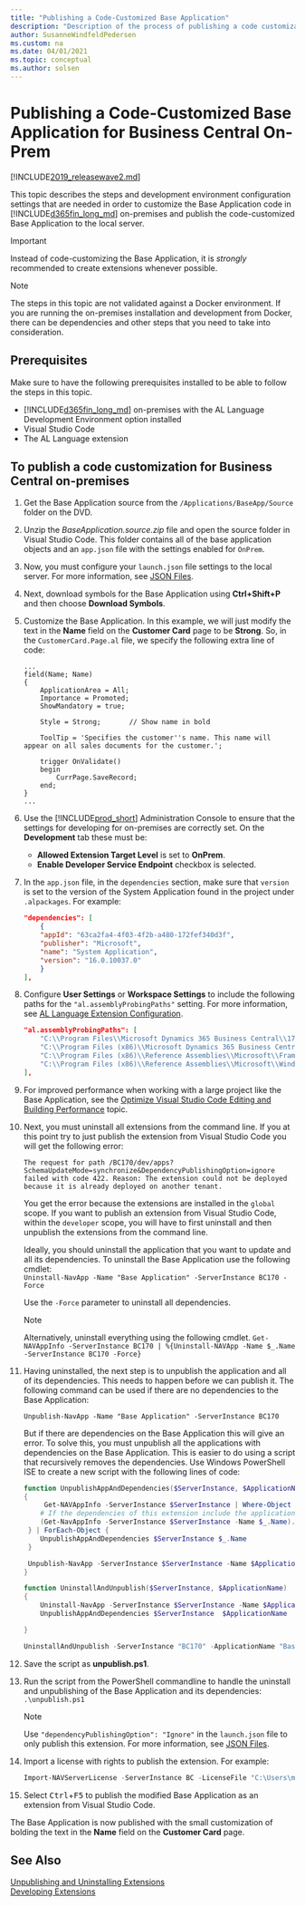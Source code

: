 ```yaml
---
title: "Publishing a Code-Customized Base Application"
description: "Description of the process of publishing a code customization for Dynamics 365 Business Central on-prem"
author: SusanneWindfeldPedersen
ms.custom: na
ms.date: 04/01/2021
ms.topic: conceptual
ms.author: solsen
---
```


# Publishing a Code-Customized Base Application for Business Central On-Prem

[!INCLUDE[2019_releasewave2.md](../includes/2019_releasewave2.md)]

This topic describes the steps and development environment configuration settings that are needed in order to customize the Base Application code in [!INCLUDE[d365fin_long_md](includes/d365fin_long_md.md)] on-premises and publish the code-customized Base Application to the local server. 

> [!IMPORTANT]  
> Instead of code-customizing the Base Application, it is *strongly* recommended to create extensions whenever possible.

> [!NOTE]  
> The steps in this topic are not validated against a Docker environment. If you are running the on-premises installation and development from Docker, there can be dependencies and other steps that you need to take into consideration.

## Prerequisites

Make sure to have the following prerequisites installed to be able to follow the steps in this topic.

- [!INCLUDE[d365fin_long_md](includes/d365fin_long_md.md)] on-premises with the AL Language Development Environment option installed
- Visual Studio Code
- The AL Language extension

## To publish a code customization for Business Central on-premises

1. Get the Base Application source from the `/Applications/BaseApp/Source` folder on the DVD.
2. Unzip the *BaseApplication.source.zip* file and open the source folder in Visual Studio Code. This folder contains all of the base application objects and an `app.json` file with the settings enabled for `OnPrem`.
3. Now, you must configure your `launch.json` file settings to the local server. For more information, see [JSON Files](devenv-json-files.md).
4. Next, download symbols for the Base Application using **Ctrl+Shift+P** and then choose **Download Symbols**.
5. Customize the Base Application. In this example, we will just modify the text in the **Name** field on the **Customer Card** page to be **Strong**. So, in the `CustomerCard.Page.al` file, we specify the following extra line of code:
    ```AL
    ...
    field(Name; Name)
    {
        ApplicationArea = All;
        Importance = Promoted;
        ShowMandatory = true;

        Style = Strong;       // Show name in bold
        
        ToolTip = 'Specifies the customer''s name. This name will appear on all sales documents for the customer.';

        trigger OnValidate()
        begin
            CurrPage.SaveRecord;
        end;
    }
    ...
    ```
6. Use the [!INCLUDE[prod_short](../includes/prod_short.md)] Administration Console to ensure that the settings for developing for on-premises are correctly set. On the **Development** tab these must be: 
    - **Allowed Extension Target Level** is set to **OnPrem**.
    - **Enable Developer Service Endpoint** checkbox is selected.
7. In the `app.json` file, in the `dependencies` section, make sure that `version` is set to the version of the System Application found in the project under `.alpackages`. For example:
    ```json
    "dependencies": [
        {
        "appId": "63ca2fa4-4f03-4f2b-a480-172fef340d3f",
        "publisher": "Microsoft",
        "name": "System Application",
        "version": "16.0.10037.0"
        }
    ],
    ```
8. Configure **User Settings** or **Workspace Settings** to include the following paths for the `"al.assemblyProbingPaths"` setting. For more information, see [AL Language Extension Configuration](devenv-al-extension-configuration.md).

    ```json
    "al.assemblyProbingPaths": [
        "C:\\Program Files\\Microsoft Dynamics 365 Business Central\\170\\Service",
        "C:\\Program Files (x86)\\Microsoft Dynamics 365 Business Central\\170",
        "C:\\Program Files (x86)\\Reference Assemblies\\Microsoft\\Framework\\.NETFramework\\v4.8",
        "C:\\Program Files (x86)\\Reference Assemblies\\Microsoft\\WindowsPowerShell"
    ],        
    ```
9. For improved performance when working with a large project like the Base Application, see the [Optimize Visual Studio Code Editing and Building Performance](devenv-optimize-visual-studio-code.md) topic.

10. Next, you must uninstall all extensions from the command line. If you at this point try to just publish the extension from Visual Studio Code you will get the following error:

    `The request for path /BC170/dev/apps?SchemaUpdateMode=synchronize&DependencyPublishingOption=ignore failed with code 422. Reason: The extension could not be deployed because it is already deployed on another tenant.`

    You get the error because the extensions are installed in the `global` scope. If you want to publish an extension from Visual Studio Code, within the `developer` scope, you will have to first uninstall and then unpublish the extensions from the command line.

    Ideally, you should uninstall the application that you want to update and all its dependencies. To uninstall the Base Application use the following cmdlet:<br>
    `Uninstall-NavApp -Name "Base Application" -ServerInstance BC170 -Force`

    Use the `-Force` parameter to uninstall all dependencies.

    > [!NOTE]  
    > Alternatively, uninstall everything using the following cmdlet. `Get-NAVAppInfo -ServerInstance BC170 | %{Uninstall-NAVApp -Name $_.Name -ServerInstance BC170 -Force}`

11. Having uninstalled, the next step is to unpublish the application and all of its dependencies. This needs to happen before we can publish it. The following command can be used if there are no dependencies to the Base Application:

    `Unpublish-NavApp -Name "Base Application" -ServerInstance BC170`

    But if there are dependencies on the Base Application this will give an error. To solve this, you must unpublish all the applications with dependencies on the Base Application. This is easier to do using a script that recursively removes the dependencies. Use Windows PowerShell ISE to create a new script with the following lines of code:

    ```powershell
    function UnpublishAppAndDependencies($ServerInstance, $ApplicationName)
    {
         Get-NAVAppInfo -ServerInstance $ServerInstance | Where-Object { 
        # If the dependencies of this extension include the application that we want to unpublish, it means we have to unpublish this application first.
        (Get-NavAppInfo -ServerInstance $ServerInstance -Name $_.Name).Dependencies | Where-Object {$_.Name -eq $ApplicationName}
     } | ForEach-Object {
        UnpublishAppAndDependencies $ServerInstance $_.Name
     }

     Unpublish-NavApp -ServerInstance $ServerInstance -Name $ApplicationName
    }

    function UninstallAndUnpublish($ServerInstance, $ApplicationName)
    {
        Uninstall-NavApp -ServerInstance $ServerInstance -Name $ApplicationName -Force
        UnpublishAppAndDependencies $ServerInstance  $ApplicationName
    
    }  
    
    UninstallAndUnpublish -ServerInstance "BC170" -ApplicationName "Base Application"
    ```
12. Save the script as **unpublish.ps1**. 
13. Run the script from the PowerShell commandline to handle the uninstall and unpublishing of the Base Application and its dependencies:
    `.\unpublish.ps1`
    > [!NOTE]  
    > Use `"dependencyPublishingOption": "Ignore"` in the `launch.json` file to only publish this extension. For more information, see [JSON Files](devenv-json-files.md).

14. Import a license with rights to publish the extension. For example:

    ```powershell
    Import-NAVServerLicense -ServerInstance BC -LicenseFile "C:\Users\mylicense.BCLicense"
    ```

15.   Select <kbd>Ctrl</kbd>+<kbd>F5</kbd> to publish the modified Base Application as an extension from Visual Studio Code.

The Base Application is now published with the small customization of bolding the text in the **Name** field on the **Customer Card** page.

## See Also

[Unpublishing and Uninstalling Extensions](devenv-unpublish-and-uninstall-extension-v2.md)  
[Developing Extensions](devenv-dev-overview.md)
